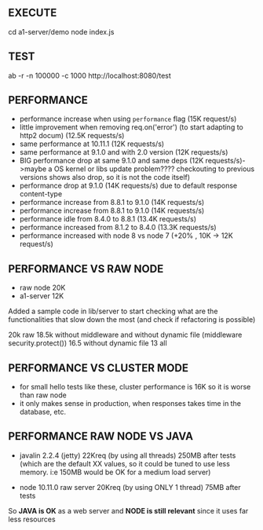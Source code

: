 ## EXECUTE

cd a1-server/demo 
node index.js

## TEST

ab -r -n 100000 -c 1000  http://localhost:8080/test

## PERFORMANCE

- performance increase when using `performance` flag (15K request/s)
- little improvement when removing req.on('error') (to start adapting to http2 docum) (12.5K requests/s)
- same performance at 10.11.1 (12K requests/s)
- same performance at 9.1.0 and with 2.0 version (12K requests/s)
- BIG performance drop at same 9.1.0 and same deps (12K requests/s)->maybe a OS kernel or libs update problem???? checkouting to previous versions shows also drop, so it is not the code itself)
- performance drop at 9.1.0 (14K requests/s) due to default response content-type
- performance increase from 8.8.1 to 9.1.0 (14K requests/s)
- performance increase from 8.8.1 to 9.1.0 (14K requests/s)
- performance idle from 8.4.0 to 8.8.1 (13.4K requests/s)
- performance increased from 8.1.2 to 8.4.0 (13.3K requests/s)
- performance increased with node 8 vs node 7 (+20% , 10K -> 12K request/s)

## PERFORMANCE VS RAW NODE

- raw node 20K
- a1-server 12K

Added a sample code in lib/server to start checking what are the functionalities that slow down the most (and check if refactoring is possible)

20k raw
18.5k without middleware and without dynamic file (middleware security.protect())
16.5 without dynamic file
13 all

## PERFORMANCE VS CLUSTER MODE

- for small hello tests like these, cluster performance is 16K so it is worse than raw node
- it only makes sense in production, when responses takes time in the database, etc.

## PERFORMANCE RAW NODE VS JAVA

- javalin 2.2.4 (jetty) 22Kreq (by using all threads) 250MB after tests (which are the default XX values, so it could be tuned to use less memory. i:e 150MB would be OK for a medium load server)

- node 10.11.0 raw server 20Kreq (by using ONLY 1 thread) 75MB after tests

So **JAVA is OK** as a web server and **NODE is still relevant** since it uses far less resources
